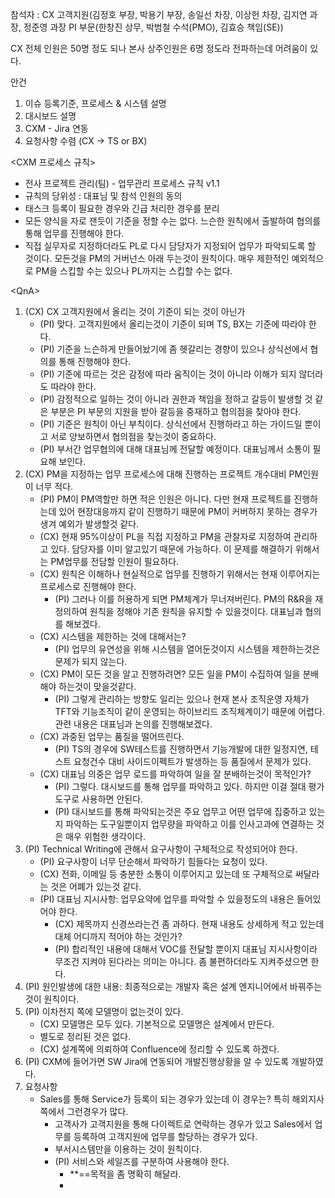 참석자 : CX 고객지원(김정호 부장, 박용기 부장, 송일선 차장, 이상헌 차장, 김지연 과장, 정준영 과장
PI 부문(한창진 상무, 박범철 수석(PMO), 김효승 책임(SE))


CX 전체 인원은 50명 정도 되나 본사 상주인원은 6명 정도라 전파하는데 어려움이 있다.

안건
1. 이슈 등록기준, 프로세스 & 시스템 설명
2. 대시보드 설명
3. CXM - Jira 연동
4. 요청사항 수렴 (CX -> TS or BX)

<CXM 프로세스 규칙>
- 전사 프로젝트 관리(팀) - 업무관리 프로세스 규칙 v1.1
- 규칙의 당위성 : 대표님 및 참석 인원의 동의
- 태스크 등록이 필요한 경우와 긴급 처리한 경우를 분리
- 모든 양식을 자로 잰듯이 기준을 정할 수는 없다. 느슨한 원칙에서 출발하여 협의를 통해 업무를 진행해야 한다.
- 직접 실무자로 지정하더라도 PL로 다시 담당자가 지정되어 업무가 파악되도록 할 것이다. 모든것을 PM의 거버넌스 아래 두는것이 원칙이다. 매우 제한적인 예외적으로 PM을 스킵할 수는 있으나 PL까지는 스킵할 수는 없다.

\<QnA>
1. (CX) CX 고객지원에서 올리는 것이 기준이 되는 것이 아닌가
	- (PI) 맞다. 고객지원에서 올리는것이 기준이 되며 TS, BX는 기준에 따라야 한다.
	- (PI) 기준을 느슨하게 만들어놨기에 좀 헷갈리는 경향이 있으나 상식선에서 협의를 통해 진행해야 한다.
	- (PI) 기준에 따르는 것은 감정에 따라 움직이는 것이 아니라 이해가 되지 않더라도 따라야 한다.
	- (PI) 감정적으로 일하는 것이 아니라 권한과 책임을 정하고 갈등이 발생할 것 같은 부분은 PI 부문의 지원을 받아 갈등을 중재하고 협의점을 찾아야 한다.
	- (PI) 기준은 원칙이 아닌 부칙이다. 상식선에서 진행하라고 하는 가이드일 뿐이고 서로 양보하면서 협의점을 찾는것이 중요하다.
	- (PI) 부서간 업무협의에 대해 대표님께 전달할 예정이다. 대표님께서 소통이 필요해 보인다.
2. (CX) PM을 지정하는 업무 프로세스에 대해 진행하는 프로젝트 개수대비 PM인원이 너무 적다.
	- (PI) PM이 PM역할만 하면 적은 인원은 아니다. 다만 현재 프로젝트를 진행하는데 있어 현장대응까지 같이 진행하기 때문에 PM이 커버하지 못하는 경우가 생겨 예외가 발생할것 같다.
	- (CX) 현재 95%이상이 PL을 직접 지정하고 PM을 관찰자로 지정하여 관리하고 있다. 담당자를 이미 알고있기 때문에 가능하다. 이 문제를 해결하기 위해서는 PM업무를 전담할 인원이 필요하다.
	- (CX) 원칙은 이해하나 현실적으로 업무를 진행하기 위해서는 현재 이루어지는 프로세스로 진행해야 한다.
		- (PI) 그러나 이를 허용하게 되면 PM체계가 무너져버린다. PM의 R&R을 재정의하여 원칙을 정해야 기존 원칙을 유지할 수 있을것이다. 대표님과 협의를 해보겠다.
	- (CX) 시스템을 제한하는 것에 대해서는?
		- (PI) 업무의 유연성을 위해 시스템을 열어둔것이지 시스템을 제한하는것은 문제가 되지 않는다. 
	- (CX) PM이 모든 것을 알고 진행하려면? 모든 일을 PM이 수집하여 일을 분배해야 하는것이 맞을것같다.
		- (PI) 그렇게 관리하는 방향도 일리는 있으나 현재 본사 조직운영 자체가 TFT와 기능조직이 같이 운영되는 하이브리드 조직체계이기 때문에 어렵다. 관련 내용은 대표님과 논의를 진행해보겠다.
	- (CX) 과중된 업무는 품질을 떨어뜨린다. 
		- (PI) TS의 경우에 SW테스트를 진행하면서 기능개발에 대한 일정지연, 테스트 요청건수 대비 사이드이펙트가 발생하는 등 품질에서 문제가 있다. 
	- (CX) 대표님 의중은 업무 로드를 파악하여 일을 잘 분배하는것이 목적인가?
		- (PI) 그렇다. 대시보드를 통해 업무를 파악하고 있다. 하지만 이걸 절대 평가도구로 사용하면 안된다.
		- (PI) 대시보드를 통해 파악되는것은 주요 업무고 어떤 업무에 집중하고 있는지 파악하는 도구일뿐이지 업무량을 파악하고 이를 인사고과에 연결하는 것은 매우 위험한 생각이다.
3. (PI) Technical Writing에 관해서 요구사항이 구체적으로 작성되어야 한다.
	- (PI) 요구사항이 너무 단순해서 파악하기 힘들다는 요청이 있다.
	- (CX) 전화, 이메일 등 충분한 소통이 이루어지고 있는데 또 구체적으로 써달라는 것은 어폐가 있는것 같다.
	- (PI) 대표님 지시사항: 업무요약에 업무를 파악할 수 있을정도의 내용은 들어있어야 한다.
		- (CX) 제목까지 신경쓰라는건 좀 과하다. 현재 내용도 상세하게 적고 있는데 대체 어디까지 적어야 하는 것인가?
		- (PI) 합리적인 내용에 대해서 VOC를 전달할 뿐이지 대표님 지시사항이라 무조건 지켜야 된다라는 의미는 아니다. 좀 불편하더라도 지켜주셨으면 한다.
4. (PI) 원인발생에 대한 내용: 최종적으로는 개발자 혹은 설계 엔지니어에서 바꿔주는 것이 원칙이다.
5. (PI) 이차전지 쪽에 모델명이 없는것이 있다.
	- (CX) 모델명은 모두 있다. 기본적으로 모델명은 설계에서 만든다.
	- 별도로 정리된 것은 없다.
	- (CX) 설계쪽에 의뢰하여 Confluence에 정리할 수 있도록 하겠다.
6. (PI) CXM에 들어가면 SW Jira에 연동되어 개발진행상황을 알 수 있도록 개발하였다.
7. 요청사항
	- Sales를 통해 Service가 등록이 되는 경우가 있는데 이 경우는? 특히 해외지사쪽에서 그런경우가 많다.
		- 고객사가 고객지원을 통해 다이렉트로 연락하는 경우가 있고 Sales에서 업무를 등록하여 고객지원에 업무를 할당하는 경우가 있다.
		- 부서시스템만을 이용하는 것이 원칙이다.
		- (PI) 서비스와 세일즈를 구분하여 사용해야 한다.
			- **==목적을 좀 명확히 해달라.
			- 
